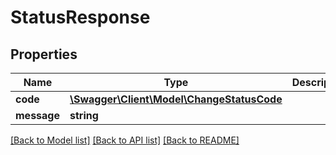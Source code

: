 # StatusResponse

## Properties
Name | Type | Description | Notes
------------ | ------------- | ------------- | -------------
**code** | [**\Swagger\Client\Model\ChangeStatusCode**](ChangeStatusCode.md) |  | [optional] 
**message** | **string** |  | [optional] 

[[Back to Model list]](../README.md#documentation-for-models) [[Back to API list]](../README.md#documentation-for-api-endpoints) [[Back to README]](../README.md)

